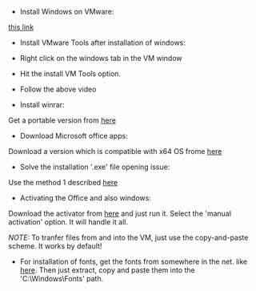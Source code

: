

* Install Windows on VMware:

[this link](https://www.youtube.com/watch?v=Gf2-p7VzbMg)


* Install VMware Tools after installation of windows:

- Right click on the windows tab in the VM window

- Hit the install VM Tools option.

- Follow the above video


* Install winrar:

Get a portable version from [here](https://soft98.ir/software/compress/21-winrar-full.html)


* Download Microsoft office apps:

Download a version which is compatible with x64 OS frome [here](https://soft98.ir/software/office/362-%D8%AF%D8%A7%D9%86%D9%84%D9%88%D8%AF-%D9%86%D8%B1%D9%85-%D8%A7%D9%81%D8%B2%D8%A7%D8%B1-%D8%A2%D9%81%D9%80%DB%8C%D8%B3-2019.html)

* Solve the installation '.exe' file opening issue:

Use the method 1 described [here](https://softwarekeep.com/help-center/operation-did-not-complete-successfully-because-the-file-contains-a-virus)

* Activating the Office and also windows:

Download the activator from [here](https://soft98.ir/os/12921-%D8%AF%D8%A7%D9%86%D9%84%D9%80%D9%88%D8%AF%E2%80%8C-%D9%81%D8%B9%D9%80%D8%A7%D9%84-%D8%B3%D8%A7%D8%B2-%D9%88%DB%8C%D9%86%D8%AF%D9%88%D8%B2.html) and just run it. Select the 'manual activation' option. It will handle it all.


*NOTE:* To tranfer files from and into the VM, just use the copy-and-paste scheme. It works by default!

* For installation of fonts, get the fonts from somewhere in the net. like [here](https://soft98.ir/graphic/font/14282-Font-Collection-Farsi.html). Then just extract, copy and paste them into the 'C:\Windows\Fonts' path.
